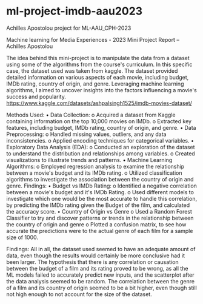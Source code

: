# ml-project-imdb-aau2023
Achilles Apostolou project for ML-AAU_CPH-2023

Machine learning for Media Experiences - 2023 Mini Project Report – Achilles
Apostolou 

The idea behind this mini-project is to manipulate the data from a
dataset using some of the algorithms from the course's curriculum. In this
specific case, the dataset used was taken from kaggle. The dataset provided
detailed information on various aspects of each movie, including budget, IMDb
rating, country of origin, and genre. Leveraging machine learning algorithms, I
aimed to uncover insights into the factors influencing a movie's success and
popularity. 
https://www.kaggle.com/datasets/ashpalsingh1525/imdb-movies-dataset/ 

Methods
Used: 
• Data Collection: 
	o Acquired a dataset from Kaggle containing information on the top 10,000 movies on IMDb. 
	o Extracted key features, including budget, IMDb rating, country of origin, and genre. 
• Data Preprocessing: 
	o Handled missing values, outliers, and any data inconsistencies. 
	o Applied encoding techniques for categorical variables. 
• Exploratory Data Analysis (EDA): 
	o Conducted an exploration of the dataset to understand the distribution and relationships among variables. 
	o Created visualizations to illustrate trends and patterns. 
• Machine Learning Algorithms: 
	o Employed regression analysis to examine the relationship between a movie's budget and its IMDb rating. 
	o Utilized classification algorithms to investigate the association between the country of origin and genre. Findings: 
• Budget vs IMDb Rating: o Identified a negative correlation between a movie's budget and it's IMDb Rating. 
	o Used different models to investigate which one would be the most accurate to handle this correlation, by predicting the IMDb rating given the Budget of the film, and calculated the accuracy score. 
• Country of Origin vs Genre 
	o Used a Random Forest Classifier to try and discover patterns or trends in the relationship between the country of origin and genre 
	o Plotted a confusion matrix, to see how accurate the predictions were to the actual genre of each film for a sample size of 1000. 

Findings:
All in all, the dataset used seemed to have an adequate amount of data, even
though the results would certainly be more conclusive had it been larger. The
hypothesis that there is any correlation or causation between the budget of a
film and its rating proved to be wrong, as all the ML models failed to
accurately predict new inputs, and the scatterplot after the data analysis
seemed to be random. The correlation between the genre of a film and its country
of origin seemed to be a bit higher, even though still not high enough to not
account for the size of the dataset.
